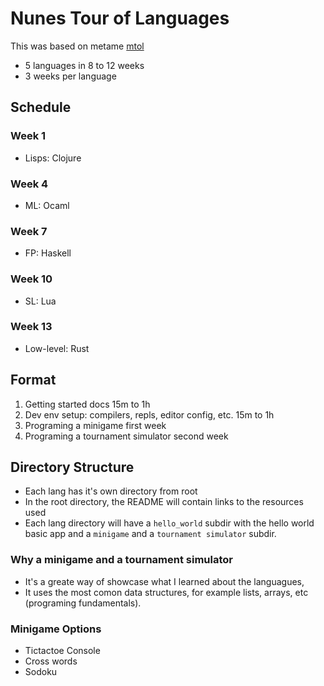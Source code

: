 # Nunes Tour of Languages
This was based on metame [mtol](https://github.com/metame/mtol)
</br>
- 5 languages in 8 to 12 weeks
- 3 weeks per language

## Schedule
### Week 1 
* Lisps: Clojure

### Week 4
* ML: Ocaml

### Week 7
* FP: Haskell

### Week 10
* SL: Lua

### Week 13
* Low-level: Rust

## Format
1. Getting started docs 15m to 1h
2. Dev env setup: compilers, repls, editor config, etc. 15m to 1h
3. Programing a minigame first week
4. Programing a tournament simulator second week

## Directory Structure
* Each lang has it's own directory from root
* In the root directory, the README will contain links to the resources used
* Each lang directory will have a `hello_world` subdir with the hello world basic app and a `minigame` and a `tournament simulator` subdir.

### Why a minigame and a tournament simulator
* It's a greate way of showcase what I learned about the languagues,
* It uses the most comon data structures, for example lists, arrays, etc (programing fundamentals).

### Minigame Options
* Tictactoe Console
* Cross words
* Sodoku
